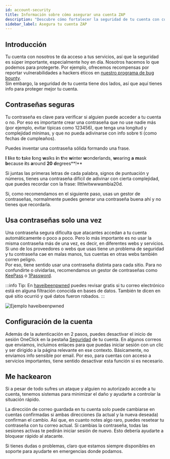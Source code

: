 ```yaml
---
id: account-security
title: Información sobre cómo asegurar una cuenta ZAP
description: "Descubre cómo fortalecer la seguridad de tu cuenta con contraseñas fuertes y únicas y protege tus servicios de forma efectiva → Aprende más ahora"
sidebar_label: Asegura tu cuenta ZAP
---
```


## Introducción

Tu cuenta con nosotros te da acceso a tus servicios, así que la seguridad es súper importante, especialmente hoy en día. Nosotros hacemos lo que podemos para protegerte. Por ejemplo, ofrecemos recompensas por reportar vulnerabilidades a hackers éticos en [nuestro programa de bug bounty](https://zap-hosting.com/en/security/).  
Sin embargo, la seguridad de tu cuenta tiene dos lados, así que aquí tienes info para proteger mejor tu cuenta.

## Contraseñas seguras

Tu contraseña es clave para verificar si alguien puede acceder a tu cuenta o no. Por eso es importante crear una contraseña que no use nadie más (por ejemplo, evitar típicas como 123456), que tenga una longitud y complejidad mínimas, y que no pueda adivinarse con info sobre ti (como fechas de cumpleaños).

Puedes inventar una contraseña sólida formando una frase.

**I** **l**ike **t**o **t**ake **l**ong **w**alks **i**n **t**he **w**inter **w**onderlands, **w**earing **a** **m**ask **b**ecause **i**ts **a**round **20** **d**egrees**!**

Si juntas las primeras letras de cada palabra, signos de puntuación y números, tienes una contraseña difícil de adivinar con cierta complejidad, que puedes recordar con la frase: Ilttlwitwwwambia20d.

Si, como recomendamos en el siguiente paso, usas un gestor de contraseñas, normalmente puedes generar una contraseña buena ahí y no tienes que recordarla.

## Usa contraseñas solo una vez

Una contraseña segura dificulta que atacantes accedan a tu cuenta automáticamente o poco a poco. Pero lo más importante es no usar la misma contraseña más de una vez, es decir, en diferentes webs y servicios. Si uno de los proveedores o webs que usas tiene un problema de seguridad y tu contraseña cae en malas manos, tus cuentas en otras webs también corren peligro.  
Por eso, tiene sentido usar una contraseña distinta para cada sitio. Para no confundirte o olvidarlas, recomendamos un gestor de contraseñas como [KeePass](https://keepass.info/) o [1Password](https://1password.com/).

:::info
Tip: En [haveibeenpwned](https://haveibeenpwned.com/) puedes revisar gratis si tu correo electrónico está en alguna filtración conocida en bases de datos. También te dicen en qué sitio ocurrió y qué datos fueron robados.
:::

![Ejemplo haveibeenpwned](https://screensaver01.zap-hosting.com/index.php/s/t6KrTmmPertFciD/preview)

## Configuración de la cuenta

Además de la autenticación en 2 pasos, puedes desactivar el inicio de sesión OneClick en la pestaña [Seguridad](https://zap-hosting.com/en/customer/home/security) de tu cuenta. En algunos correos que enviamos, incluimos enlaces para que puedas iniciar sesión con un clic y ser dirigido a la página relevante en ese contexto. Básicamente, no enviamos info sensible por email. Por eso, para cuentas con acceso a servicios importantes, tiene sentido desactivar esta función si es necesario.

## Me hackearon

Si a pesar de todo sufres un ataque y alguien no autorizado accede a tu cuenta, tenemos sistemas para minimizar el daño y ayudarte a controlar la situación rápido.

La dirección de correo guardada en tu cuenta solo puede cambiarse en cuentas confirmadas si ambas direcciones (la actual y la nueva deseada) confirman el cambio. Así que, en cuanto notes algo raro, puedes resetear tu contraseña con tu correo actual. Si cambias la contraseña, todas las sesiones activas te pedirán iniciar sesión de nuevo. Esto debería ayudarte a bloquear rápido al atacante.

Si tienes dudas o problemas, claro que estamos siempre disponibles en soporte para ayudarte en emergencias donde podamos.